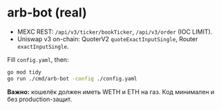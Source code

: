 
# arb-bot (real)

- MEXC REST: `/api/v3/ticker/bookTicker`, `/api/v3/order` (IOC LIMIT).
- Uniswap v3 on-chain: QuoterV2 `quoteExactInputSingle`, Router `exactInputSingle`.

Fill `config.yaml`, then:
```bash
go mod tidy
go run ./cmd/arb-bot -config ./config.yaml
```
**Важно:** кошелёк должен иметь WETH и ETH на газ. Код минимален и без production-защит.
